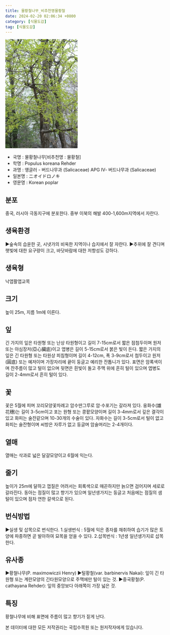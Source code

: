 ```yaml
---
title: 물황철나무_비추천명물황철
date: 2024-02-20 02:06:34 +0800
category: [식물도감]
tag: [식물도감]
---
```




![물황철나무[비추천명 : 물황철]](/assets/img/fileUpload/plants/basic/Salicaceae/Populus/16786/16786_1_th2.JPG)
- 국명 : 물황철나무[비추천명 : 물황철]
- 학명 : Populus koreana Rehder
- 과명 : 앵글러 - 버드나무과 (Salicaceae) APG Ⅳ- 버드나무과 (Salicaceae)
- 일본명 : ニオイドロノキ
- 영문명 : Korean poplar


## 분포
중국, 러시아 극동지구에 분포한다. 
중부 이북의 해발 400-1,600m지역에서 자란다.
## 생육환경
▶숲속의 습윤한 곳, 시냇가의 비옥한 지역이나 습지에서 잘 자란다. 
▶추위에 잘 견디며 햇빛에 대한 요구량이 크고, 바닷바람에 대한 저항성도 강하다.
## 생육형
낙엽활엽교목
## 크기
높이 25m, 지름 1m에 이른다.
## 잎
긴 가지의 잎은 타원형 또는 난상 타원형이고 길이 7-15cm로서 짧은 점첨두이며 원저 또는 아심장저(亞心臟底)이고 엽병은 길이 5-15cm로서 붉은 빛이 돈다. 짧은 가지의 잎은 긴 타원형 또는 타원상 피침형이며 길이 4-12cm, 폭 3-9cm로서 첨두이고 원저(圓底) 또는 예저이며 가장자리에 끝이 둥글고 예리한 잔톱니가 있다. 표면은 암록색이며 잔주름이 많고 털이 없으며 뒷면은 흰빛이 돌고 주맥 위에 흔히 털이 있으며 엽병도 길이 2-4mm로서 흔히 털이 있다.
## 꽃
꽃은 5월에 피며 꼬리모양꽃차례고 암수딴그루로 암·수포기는 갈라져 있다. 웅화수(雄花穗)는 길이 3-5cm이고 포는 원형 또는 콩팥모양이며 길이 3-4mm로서 깊은 결각이 있고 화피는 술잔같으며 10-30개의 수술이 있다. 자화수는 길이 3-5cm로서 털이 없고 화피는 술잔형이며 씨방은 자루가 없고 둥글며 암술머리는 2-4개이다.
## 열매
열매는 삭과로 넓은 달걀모양이고 6월에 익는다.
## 줄기
높이가 25m에 달하고 껍질은 어려서는 회록색으로 매끈하지만 늙으면 검어지며 세로로 갈라진다. 동아는 점질이 많고 향기가 있으며 일년생가지는 둥글고 처음에는 점질의 샘털이 있으며 점차 연한 갈색으로 된다.
## 번식방법
▶실생 및 삽목으로 번식한다. 
1.실생번식 : 5월에 익은 종자를 채취하여 습기가 많은 토양에 파종하면 곧 발아하여 묘목을 얻을 수 있다. 
2.삽목번식 : 1년생 일년생가지로 삽목한다.
## 유사종
▶황철나무(P. maximowiczii Henry)
▶털황철(var. barbinervis Nakai): 잎이 긴 타원형 또는 계란모양의 긴타원모양으로 주맥에만 털이 있는 것.
▶중국황철(P. cathayana Rehder): 잎의 중앙보다 아래쪽이 가장 넓은 것.
## 특징
황철나무에 비해 표면에 주름이 많고 향기가 짙게 난다.






본 데이터에 대한 모든 저작권리는 국립수목원 또는 원저작자에게 있습니다.
